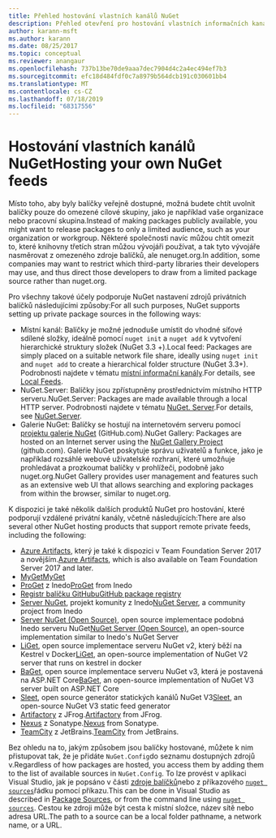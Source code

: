 ```yaml
---
title: Přehled hostování vlastních kanálů NuGet
description: Přehled otevření pro hostování vlastních informačních kanálů nebo galerií balíčků NuGet buď místně, nebo vzdáleně.
author: karann-msft
ms.author: karann
ms.date: 08/25/2017
ms.topic: conceptual
ms.reviewer: anangaur
ms.openlocfilehash: 737b13be70de9aaa7dec7904d4c2a4ec494ef7b3
ms.sourcegitcommit: efc18d484fdf0c7a8979b564dcb191c030601bb4
ms.translationtype: MT
ms.contentlocale: cs-CZ
ms.lasthandoff: 07/18/2019
ms.locfileid: "68317556"
---
```

# <a name="hosting-your-own-nuget-feeds"></a><span data-ttu-id="68e6e-103">Hostování vlastních kanálů NuGet</span><span class="sxs-lookup"><span data-stu-id="68e6e-103">Hosting your own NuGet feeds</span></span>

<span data-ttu-id="68e6e-104">Místo toho, aby byly balíčky veřejně dostupné, možná budete chtít uvolnit balíčky pouze do omezené cílové skupiny, jako je například vaše organizace nebo pracovní skupina.</span><span class="sxs-lookup"><span data-stu-id="68e6e-104">Instead of making packages publicly available, you might want to release packages to only a limited audience, such as your organization or workgroup.</span></span> <span data-ttu-id="68e6e-105">Některé společnosti navíc můžou chtít omezit to, které knihovny třetích stran můžou vývojáři používat, a tak tyto vývojáře nasměrovat z omezeného zdroje balíčků, ale nenuget.org.</span><span class="sxs-lookup"><span data-stu-id="68e6e-105">In addition, some companies may want to restrict which third-party libraries their developers may use, and thus direct those developers to draw from a limited package source rather than nuget.org.</span></span>

<span data-ttu-id="68e6e-106">Pro všechny takové účely podporuje NuGet nastavení zdrojů privátních balíčků následujícími způsoby:</span><span class="sxs-lookup"><span data-stu-id="68e6e-106">For all such purposes, NuGet supports setting up private package sources in the following ways:</span></span>

- <span data-ttu-id="68e6e-107">Místní kanál: Balíčky je možné jednoduše umístit do vhodné síťové sdílené složky, ideálně pomocí `nuget init` a `nuget add` k vytvoření hierarchické struktury složek (NuGet 3.3 +).</span><span class="sxs-lookup"><span data-stu-id="68e6e-107">Local feed: Packages are simply placed on a suitable network file share, ideally using `nuget init` and `nuget add` to create a hierarchical folder structure (NuGet 3.3+).</span></span> <span data-ttu-id="68e6e-108">Podrobnosti najdete v tématu [místní informační kanály](../hosting-packages/local-feeds.md).</span><span class="sxs-lookup"><span data-stu-id="68e6e-108">For details, see [Local Feeds](../hosting-packages/local-feeds.md).</span></span>
- <span data-ttu-id="68e6e-109">NuGet.Server: Balíčky jsou zpřístupněny prostřednictvím místního HTTP serveru.</span><span class="sxs-lookup"><span data-stu-id="68e6e-109">NuGet.Server: Packages are made available through a local HTTP server.</span></span> <span data-ttu-id="68e6e-110">Podrobnosti najdete v tématu [NuGet. Server](../hosting-packages/nuget-server.md).</span><span class="sxs-lookup"><span data-stu-id="68e6e-110">For details, see [NuGet.Server](../hosting-packages/nuget-server.md).</span></span>
- <span data-ttu-id="68e6e-111">Galerie NuGet: Balíčky se hostují na internetovém serveru pomocí [projektu galerie NuGet](https://github.com/NuGet/NuGetGallery#build-and-run-the-gallery-in-arbitrary-number-easy-steps) (GitHub.com).</span><span class="sxs-lookup"><span data-stu-id="68e6e-111">NuGet Gallery: Packages are hosted on an Internet server using the [NuGet Gallery Project](https://github.com/NuGet/NuGetGallery#build-and-run-the-gallery-in-arbitrary-number-easy-steps) (github.com).</span></span> <span data-ttu-id="68e6e-112">Galerie NuGet poskytuje správu uživatelů a funkce, jako je například rozsáhlé webové uživatelské rozhraní, které umožňuje prohledávat a prozkoumat balíčky v prohlížeči, podobně jako nuget.org.</span><span class="sxs-lookup"><span data-stu-id="68e6e-112">NuGet Gallery provides user management and features such as an extensive web UI that allows searching and exploring packages from within the browser, similar to nuget.org.</span></span>

<span data-ttu-id="68e6e-113">K dispozici je také několik dalších produktů NuGet pro hostování, které podporují vzdálené privátní kanály, včetně následujících:</span><span class="sxs-lookup"><span data-stu-id="68e6e-113">There are also several other NuGet hosting products that support remote private feeds, including the following:</span></span>

- <span data-ttu-id="68e6e-114">[Azure Artifacts](https://www.visualstudio.com/docs/package/nuget/publish), který je také k dispozici v Team Foundation Server 2017 a novějším.</span><span class="sxs-lookup"><span data-stu-id="68e6e-114">[Azure Artifacts](https://www.visualstudio.com/docs/package/nuget/publish), which is also available on Team Foundation Server 2017 and later.</span></span>
- [<span data-ttu-id="68e6e-115">MyGet</span><span class="sxs-lookup"><span data-stu-id="68e6e-115">MyGet</span></span>](http://myget.org)
- <span data-ttu-id="68e6e-116">[ProGet](http://inedo.com/proget) z Inedo</span><span class="sxs-lookup"><span data-stu-id="68e6e-116">[ProGet](http://inedo.com/proget) from Inedo</span></span>
- [<span data-ttu-id="68e6e-117">Registr balíčku GitHubu</span><span class="sxs-lookup"><span data-stu-id="68e6e-117">GitHub package registry</span></span>](https://help.github.com/articles/configuring-nuget-for-use-with-github-package-registry)
- <span data-ttu-id="68e6e-118">[Server NuGet](http://nugetserver.net/), projekt komunity z Inedo</span><span class="sxs-lookup"><span data-stu-id="68e6e-118">[NuGet Server](http://nugetserver.net/), a community project from Inedo</span></span>
- <span data-ttu-id="68e6e-119">[Server NuGet (Open Source)](http://nuget-server.net), open source implementace podobná Inedo serveru NuGet</span><span class="sxs-lookup"><span data-stu-id="68e6e-119">[NuGet Server (Open Source)](http://nuget-server.net), an open-source implementation similar to Inedo's NuGet Server</span></span>
- <span data-ttu-id="68e6e-120">[LiGet](https://github.com/ai-traders/liget), open source implementace serveru NuGet v2, který běží na Kestrel v Docker</span><span class="sxs-lookup"><span data-stu-id="68e6e-120">[LiGet](https://github.com/ai-traders/liget), an open-source implementation of NuGet V2 server that runs on kestrel in docker</span></span>
- <span data-ttu-id="68e6e-121">[BaGet](https://github.com/loic-sharma/BaGet), open source implementace serveru NuGet v3, která je postavená na ASP.NET Core</span><span class="sxs-lookup"><span data-stu-id="68e6e-121">[BaGet](https://github.com/loic-sharma/BaGet), an open-source implementation of NuGet V3 server built on ASP.NET Core</span></span>
- <span data-ttu-id="68e6e-122">[Sleet](https://github.com/emgarten/sleet), open source generátor statických kanálů NuGet V3</span><span class="sxs-lookup"><span data-stu-id="68e6e-122">[Sleet](https://github.com/emgarten/sleet), an open-source NuGet V3 static feed generator</span></span>
- <span data-ttu-id="68e6e-123">[Artifactory](https://www.jfrog.com/artifactory/) z JFrog.</span><span class="sxs-lookup"><span data-stu-id="68e6e-123">[Artifactory](https://www.jfrog.com/artifactory/) from JFrog.</span></span>
- <span data-ttu-id="68e6e-124">[Nexus](http://www.sonatype.org/nexus/) z Sonatype.</span><span class="sxs-lookup"><span data-stu-id="68e6e-124">[Nexus](http://www.sonatype.org/nexus/) from Sonatype.</span></span>
- <span data-ttu-id="68e6e-125">[TeamCity](https://www.jetbrains.com/teamcity/) z JetBrains.</span><span class="sxs-lookup"><span data-stu-id="68e6e-125">[TeamCity](https://www.jetbrains.com/teamcity/) from JetBrains.</span></span>

<span data-ttu-id="68e6e-126">Bez ohledu na to, jakým způsobem jsou balíčky hostované, můžete k nim přistupovat tak, že je přidáte `NuGet.Config`do seznamu dostupných zdrojů v.</span><span class="sxs-lookup"><span data-stu-id="68e6e-126">Regardless of how packages are hosted, you access them by adding them to the list of available sources in `NuGet.Config`.</span></span> <span data-ttu-id="68e6e-127">To lze provést v aplikaci Visual Studio, jak je popsáno v části [zdroje balíčků](../consume-packages/install-use-packages-visual-studio.md#package-sources)nebo z příkazového [`nuget sources`](../reference/cli-reference/cli-ref-sources.md)řádku pomocí příkazu.</span><span class="sxs-lookup"><span data-stu-id="68e6e-127">This can be done in Visual Studio as described in [Package Sources](../consume-packages/install-use-packages-visual-studio.md#package-sources), or from the command line using [`nuget sources`](../reference/cli-reference/cli-ref-sources.md).</span></span> <span data-ttu-id="68e6e-128">Cestou ke zdroji může být cesta k místní složce, název sítě nebo adresa URL.</span><span class="sxs-lookup"><span data-stu-id="68e6e-128">The path to a source can be a local folder pathname, a network name, or a URL.</span></span>
